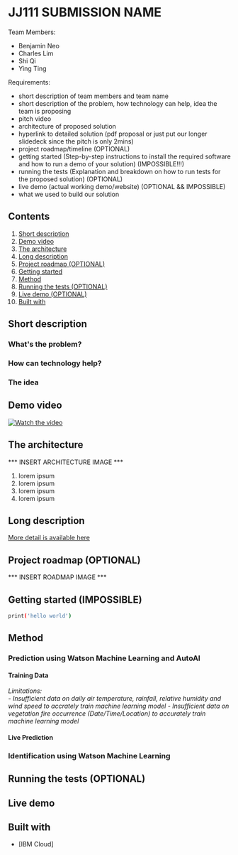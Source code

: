 # JJ111 SUBMISSION NAME

Team Members:
- Benjamin Neo
- Charles Lim
- Shi Qi
- Ying Ting

Requirements:
- short description of team members and team name
- short description of the problem, how technology can help, idea the team is proposing
- pitch video
- architecture of proposed solution
- hyperlink to detailed solution (pdf proposal or just put our longer slidedeck since the pitch is only 2mins)
- project roadmap/timeline (OPTIONAL)
- getting started (Step-by-step instructions to install the required software and how to run a demo of your solution) (IMPOSSIBLE!!!)
- running the tests (Explanation and breakdown on how to run tests for the proposed solution) (OPTIONAL)
- live demo (actual working demo/website) (OPTIONAL && IMPOSSIBLE)
- what we used to build our solution

## Contents

1. [Short description](#short-description)
1. [Demo video](#demo-video)
1. [The architecture](#the-architecture)
1. [Long description](#long-description)
1. [Project roadmap (OPTIONAL)](#project-roadmap)
1. [Getting started](#getting-started)
1. [Method](#Method)
1. [Running the tests (OPTIONAL)](#running-the-tests)
1. [Live demo (OPTIONAL)](#live-demo)
1. [Built with](#built-with)

## Short description

### What's the problem?

### How can technology help?

### The idea

## Demo video

[![Watch the video](https://github.com/Code-and-Response/Liquid-Prep/blob/master/images/IBM-interview-video-image.png)](https://youtu.be/vOgCOoy_Bx0)

## The architecture

*** INSERT ARCHITECTURE IMAGE ***

1. lorem ipsum
2. lorem ipsum
3. lorem ipsum
4. lorem ipsum

## Long description

[More detail is available here](DESCRIPTION.md)

## Project roadmap (OPTIONAL)

*** INSERT ROADMAP IMAGE ***

## Getting started (IMPOSSIBLE)

```bash
print('hello world')
```

## Method

### Prediction using Watson Machine Learning and AutoAI

#### Training Data

*Limitations:*  
*- Insufficient data on daily air temperature, rainfall, relative humidity and wind speed to accrately train machine learning model* 
*- Insufficient data on vegetation fire occurrence (Date/Time/Location) to accurately train machine learning model*

#### Live Prediction



### Identification using Watson Machine Learning 

## Running the tests (OPTIONAL)

## Live demo

## Built with

* [IBM Cloud]
